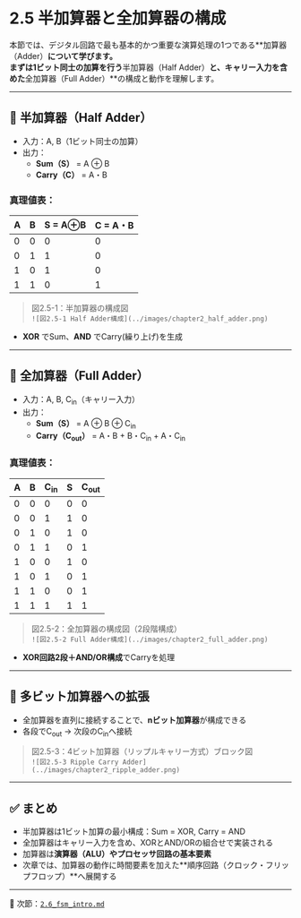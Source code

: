 # 2.5 半加算器と全加算器の構成

本節では、デジタル回路で最も基本的かつ重要な演算処理の1つである**加算器（Adder）**について学びます。  
まずは1ビット同士の加算を行う**半加算器（Half Adder）**と、キャリー入力を含めた**全加算器（Full Adder）**の構成と動作を理解します。

---

## 🔹 半加算器（Half Adder）

- 入力：A, B（1ビット同士の加算）
- 出力：
  - **Sum（S）** = A ⊕ B
  - **Carry（C）** = A・B

### 真理値表：

| A | B | S = A⊕B | C = A・B |
|---|---|----------|-----------|
| 0 | 0 |    0     |     0     |
| 0 | 1 |    1     |     0     |
| 1 | 0 |    1     |     0     |
| 1 | 1 |    0     |     1     |

> 図2.5-1：半加算器の構成図  
> `![図2.5-1 Half Adder構成](../images/chapter2_half_adder.png)`

- **XOR** でSum、**AND** でCarry(繰り上げ)を生成

---

## 🔹 全加算器（Full Adder）

- 入力：A, B, C<sub>in</sub>（キャリー入力）
- 出力：
  - **Sum（S）** = A ⊕ B ⊕ C<sub>in</sub>
  - **Carry（C<sub>out</sub>）** = A・B + B・C<sub>in</sub> + A・C<sub>in</sub>

### 真理値表：

| A | B | C<sub>in</sub> | S | C<sub>out</sub> |
|---|---|----------------|---|-----------------|
| 0 | 0 | 0              | 0 | 0               |
| 0 | 0 | 1              | 1 | 0               |
| 0 | 1 | 0              | 1 | 0               |
| 0 | 1 | 1              | 0 | 1               |
| 1 | 0 | 0              | 1 | 0               |
| 1 | 0 | 1              | 0 | 1               |
| 1 | 1 | 0              | 0 | 1               |
| 1 | 1 | 1              | 1 | 1               |

> 図2.5-2：全加算器の構成図（2段階構成）  
> `![図2.5-2 Full Adder構成](../images/chapter2_full_adder.png)`

- **XOR回路2段＋AND/OR構成**でCarryを処理

---

## 🔹 多ビット加算器への拡張

- 全加算器を直列に接続することで、**nビット加算器**が構成できる
- 各段でC<sub>out</sub> → 次段のC<sub>in</sub>へ接続

> 図2.5-3：4ビット加算器（リップルキャリー方式）ブロック図  
> `![図2.5-3 Ripple Carry Adder](../images/chapter2_ripple_adder.png)`

---

## ✅ まとめ

- 半加算器は1ビット加算の最小構成：Sum = XOR, Carry = AND
- 全加算器はキャリー入力を含め、XORとAND/ORの組合せで実装される
- 加算器は**演算器（ALU）やプロセッサ回路の基本要素**
- 次章では、加算器の動作に時間要素を加えた**順序回路（クロック・フリップフロップ）**へ展開する

---

📎 次節：[`2.6_fsm_intro.md`](./2.6_fsm_intro.md)
